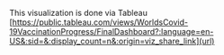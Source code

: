 This visualization is done via Tableau
[https://public.tableau.com/views/WorldsCovid-19VaccinationProgress/FinalDashboard?:language=en-US&:sid=&:display_count=n&:origin=viz_share_link](url)
